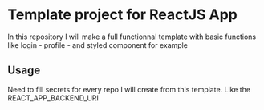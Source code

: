 
# Template project for ReactJS App

In this repository I will make a full functionnal template with basic functions like login - profile - and styled component for example

## Usage
Need to fill secrets for every repo I will create from this template. Like the REACT_APP_BACKEND_URI
